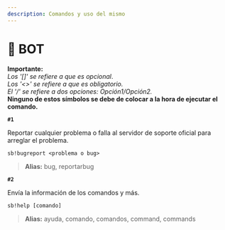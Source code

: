 ```yaml
---
description: Comandos y uso del mismo
---
```


# 🌠 BOT

**Importante:**  
_Los '\[\]' se refiere a que es opcional_.  
_Los '&lt;&gt;' se refiere a que es obligatorio.  
El '/' se refiere a dos opciones: Opción1/Opción2._  
**Ninguno de estos símbolos se debe de colocar a la hora de ejecutar el comando.**

**`#1`**

Reportar cualquier problema o falla al servidor de soporte oficial para arreglar el problema.

```text
sb!bugreport <problema o bug>
```

> **Alias:** bug, reportarbug

**`#2`**

Envía la información de los comandos y más.

```text
sb!help [comando]
```

> **Alias:** ayuda, comando, comandos, command, commands


